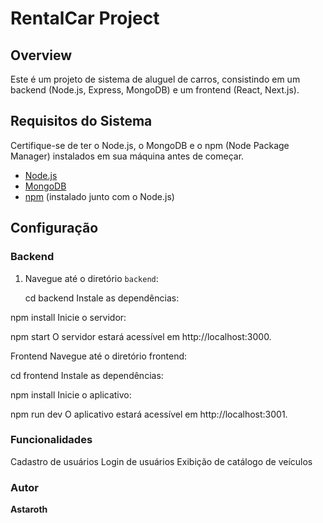 # RentalCar Project

## Overview

Este é um projeto de sistema de aluguel de carros, consistindo em um backend (Node.js, Express, MongoDB) e um frontend (React, Next.js).

## Requisitos do Sistema

Certifique-se de ter o Node.js, o MongoDB e o npm (Node Package Manager) instalados em sua máquina antes de começar.

- [Node.js](https://nodejs.org/)
- [MongoDB](https://www.mongodb.com/)
- [npm](https://www.npmjs.com/) (instalado junto com o Node.js)

## Configuração

### Backend

1. Navegue até o diretório `backend`:


   cd backend
Instale as dependências:


npm install
Inicie o servidor:


npm start
O servidor estará acessível em http://localhost:3000.

Frontend
Navegue até o diretório frontend:


cd frontend
Instale as dependências:


npm install
Inicie o aplicativo:


npm run dev
O aplicativo estará acessível em http://localhost:3001.

### Funcionalidades
Cadastro de usuários
Login de usuários
Exibição de catálogo de veículos

### Autor

**Astaroth**